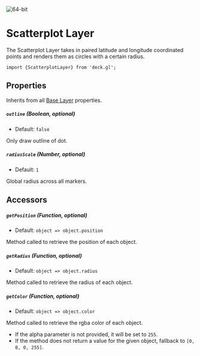 <!-- INJECT:"ScatterplotLayerDemo" -->

<p class="badges">
  <img src="https://img.shields.io/badge/64--bit-support-blue.svg?style=flat-square" alt="64-bit" />
</p>

# Scatterplot Layer

The Scatterplot Layer takes in paired latitude and longitude coordinated
points and renders them as circles with a certain radius.

    import {ScatterplotLayer} from 'deck.gl';

## Properties

Inherits from all [Base Layer](/docs/layers/base-layer.md) properties.

##### `outline` (Boolean, optional)

- Default: `false`

Only draw outline of dot.

##### `radiusScale` (Number, optional)

- Default: `1`

Global radius across all markers.


## Accessors

##### `getPosition` (Function, optional)

- Default: `object => object.position`

Method called to retrieve the position of each object.

##### `getRadius` (Function, optional)

- Default: `object => object.radius`

Method called to retrieve the radius of each object.

##### `getColor` (Function, optional)

- Default: `object => object.color`

Method called to retrieve the rgba color of each object.
* If the alpha parameter is not provided, it will be set to `255`.
* If the method does not return a value for the given object, fallback to
`[0, 0, 0, 255]`.
